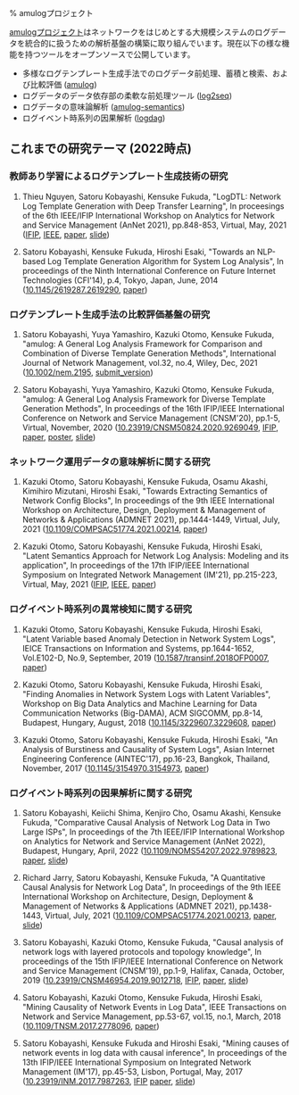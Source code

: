 % amulogプロジェクト

[amulogプロジェクト](https://github.com/amulog)はネットワークをはじめとする大規模システムのログデータを統合的に扱うための解析基盤の構築に取り組んでいます。現在以下の様な機能を持つツールをオープンソースで公開しています。

- 多様なログテンプレート生成手法でのログデータ前処理、蓄積と検索、および比較評価 ([amulog](https://github.com/amulog/amulog))
- ログデータのデータ依存部の柔軟な前処理ツール ([log2seq](https://github.com/amulog/log2seq))
- ログデータの意味論解析 ([amulog-semantics](https://github.com/amulog/amulog-semantics))
- ログイベント時系列の因果解析 ([logdag](https://github.com/amulog/logdag))


## これまでの研究テーマ (2022時点)

### 教師あり学習によるログテンプレート生成技術の研究

1. Thieu Nguyen, Satoru Kobayashi, Kensuke Fukuda, "LogDTL: Network Log Template Generation with Deep Transfer Learning", In proceesings of the 6th IEEE/IFIP International Workshop on Analytics for Network and Service Management (AnNet 2021), pp.848-853, Virtual, May, 2021 ([IFIP](http://dl.ifip.org/db/conf/im/im2021-ws1-annet/index.html), [IEEE](https://ieeexplore.ieee.org/document/9464068), [paper](papers/thieu_annet2021.pdf), [slide](papers/annet2021.pdf))

1. Satoru Kobayashi, Kensuke Fukuda, Hiroshi Esaki, "Towards an NLP-based Log Template Generation Algorithm for System Log Analysis", In proceedings of the Ninth International Conference on Future Internet Technologies (CFI'14), p.4, Tokyo, Japan, June, 2014 ([10.1145/2619287.2619290](https://doi.org/10.1145/2619287.2619290), [paper](papers/cfi2014.pdf))

### ログテンプレート生成手法の比較評価基盤の研究

1. Satoru Kobayashi, Yuya Yamashiro, Kazuki Otomo, Kensuke Fukuda, "amulog: A General Log Analysis Framework for Comparison and Combination of Diverse Template Generation Methods", International Journal of Network Management, vol.32, no.4, Wiley, Dec, 2021 ([10.1002/nem.2195](http://doi.org/10.1002/nem.2195), [submit_version](papers/ijnm2021_submit.pdf))

1. Satoru Kobayashi, Yuya Yamashiro, Kazuki Otomo, Kensuke Fukuda, "amulog: A General Log Analysis Framework for Diverse Template Generation Methods", In proceedings of the 16th IFIP/IEEE International Conference on Network and Service Management (CNSM'20), pp.1-5, Virtual, November, 2020 ([10.23919/CNSM50824.2020.9269049](https://doi.org/10.23919/CNSM50824.2020.9269049), [IFIP](http://dl.ifip.org/db/conf/cnsm/cnsm2020/index.html), [paper](papers/cnsm2020.pdf), [poster](papers/cnsm2020_poster.pdf), [slide](papers/cnsm2020_slide.pdf))

### ネットワーク運用データの意味解析に関する研究

1. Kazuki Otomo, Satoru Kobayashi, Kensuke Fukuda, Osamu Akashi, Kimihiro Mizutani, Hiroshi Esaki, "Towards Extracting Semantics of Network Config Blocks", In proceedings of the 9th IEEE International Workshop on Architecture, Design, Deployment & Management of Networks & Applications (ADMNET 2021), pp.1444-1449, Virtual, July, 2021 ([10.1109/COMPSAC51774.2021.00214](https://doi.org/10.1109/COMPSAC51774.2021.00214), [paper](papers/otomo_admnet2021.pdf))

1. Kazuki Otomo, Satoru Kobayashi, Kensuke Fukuda, Hiroshi Esaki, "Latent Semantics Approach for Network Log Analysis: Modeling and its application", In proceedings of the 17th IFIP/IEEE International Symposium on Integrated Network Management (IM'21), pp.215-223, Virtual, May, 2021 ([IFIP](http://dl.ifip.org/db/conf/im/im2021/index.html), [IEEE](https://ieeexplore.ieee.org/document/9464048), [paper](papers/otomo_im2021.pdf))

### ログイベント時系列の異常検知に関する研究

1. Kazuki Otomo, Satoru Kobayashi, Kensuke Fukuda, Hiroshi Esaki, "Latent Variable based Anomaly Detection in Network System Logs", IEICE Transactions on Information and Systems, pp.1644-1652, Vol.E102-D, No.9, September, 2019 ([10.1587/transinf.2018OFP0007](https://doi.org/10.1587/transinf.2018OFP0007), [paper](papers/otomo_ieice2019.pdf))

1. Kazuki Otomo, Satoru Kobayashi, Kensuke Fukuda, Hiroshi Esaki, "Finding Anomalies in Network System Logs with Latent Variables", Workshop on Big Data Analytics and Machine Learning for Data Communication Networks (Big-DAMA), ACM SIGCOMM, pp.8-14, Budapest, Hungary, August, 2018 ([10.1145/3229607.3229608](https://doi.org/10.1145/3229607.3229608), [paper](papers/otomo_bigdama2018.pdf))

1. Kazuki Otomo, Satoru Kobayashi, Kensuke Fukuda, Hiroshi Esaki, "An Analysis of Burstiness and Causality of System Logs", Asian Internet Engineering Conference (AINTEC'17), pp.16-23, Bangkok, Thailand, November, 2017 ([10.1145/3154970.3154973](https://doi.org/10.1145/3154970.3154973), [paper](papers/otomo_aintec2017.pdf))

### ログイベント時系列の因果解析に関する研究

1. Satoru Kobayashi, Keiichi Shima, Kenjiro Cho, Osamu Akashi, Kensuke Fukuda, "Comparative Causal Analysis of Network Log Data in Two Large ISPs", In proceedings of the 7th IEEE/IFIP International Workshop on Analytics for Network and Service Management (AnNet 2022), Budapest, Hungary, April, 2022 ([10.1109/NOMS54207.2022.9789823](https://doi.org/10.1109/NOMS54207.2022.9789823), [paper](papers/annet2022.pdf), [slide](papers/annet2022_slide.pdf))

1. Richard Jarry, Satoru Kobayashi, Kensuke Fukuda, "A Quantitative Causal Analysis for Network Log Data", In proceedings of the 9th IEEE International Workshop on Architecture, Design, Deployment & Management of Networks & Applications (ADMNET 2021), pp.1438-1443, Virtual, July, 2021 ([10.1109/COMPSAC51774.2021.00213](https://doi.org/10.1109/COMPSAC51774.2021.00213), [paper](papers/richard_admnet2021.pdf), [slide](papers/admnet2021.pdf))

1. Satoru Kobayashi, Kazuki Otomo, Kensuke Fukuda, "Causal analysis of network logs with layered protocols and topology knowledge", In proceedings of the 15th IFIP/IEEE International Conference on Network and Service Management (CNSM'19), pp.1-9, Halifax, Canada, October, 2019 ([10.23919/CNSM46954.2019.9012718](https://doi.org/10.23919/CNSM46954.2019.9012718), [IFIP](http://dl.ifip.org/db/conf/cnsm/cnsm2019/index.html), [paper](papers/cnsm2019.pdf), [slide](papers/cnsm2019_slide.pdf))

1. Satoru Kobayashi, Kazuki Otomo, Kensuke Fukuda, Hiroshi Esaki, "Mining Causality of Network Events in Log Data", IEEE Transactions on Network and Service Management, pp.53-67, vol.15, no.1, March, 2018 ([10.1109/TNSM.2017.2778096](https://doi.org/10.1109/TNSM.2017.2778096), [paper](papers/tnsm2018.pdf))

1. Satoru Kobayashi, Kensuke Fukuda and Hiroshi Esaki, "Mining causes of network events in log data with causal inference", In proceedings of the 13th IFIP/IEEE International Symposium on Integrated Network Management (IM'17), pp.45-53, Lisbon, Portugal, May, 2017 ([10.23919/INM.2017.7987263](https://doi.org/10.23919/INM.2017.7987263), [IFIP](http://dl.ifip.org/db/conf/im/im2017/index.html) [paper](papers/im2017.pdf), [slide](papers/im2017_slide.pdf))


